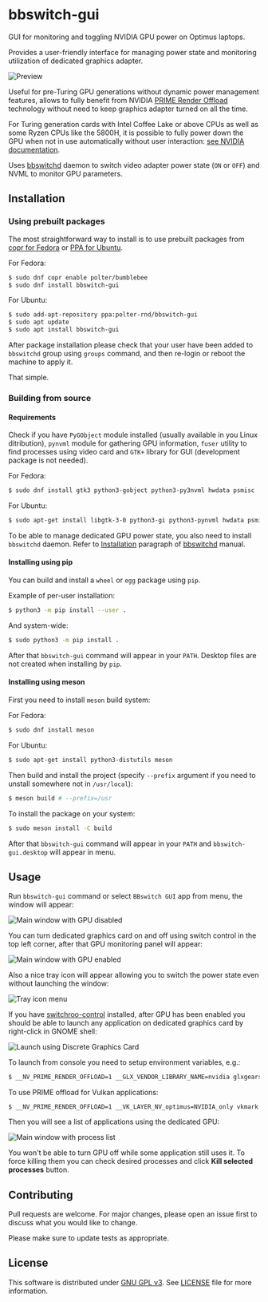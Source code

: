 # bbswitch-gui

GUI for monitoring and toggling NVIDIA GPU power on Optimus laptops.

Provides a user-friendly interface for managing power state
and monitoring utilization of dedicated graphics adapter.

![ Preview ](data/screenshots/preview.png)

Useful for pre-Turing GPU generations without dynamic power management features,
allows to fully benefit from NVIDIA
[PRIME Render Offload](https://download.nvidia.com/XFree86/Linux-x86_64/495.46/README/primerenderoffload.html)
technology without need to keep graphics adapter turned on all the time.

For Turing generation cards with Intel Coffee Lake or above CPUs as well as some
Ryzen CPUs like the 5800H, it is possible to fully power down the GPU when not in use
automatically without user interaction:
[see NVIDIA documentation](https://us.download.nvidia.com/XFree86/Linux-x86_64/495.46/README/dynamicpowermanagement.html).

Uses [bbswitchd](https://github.com/polter-rnd/bbswitchd) daemon
to switch video adapter power state (`ON` or `OFF`) and NVML to monitor GPU parameters.

## Installation

### Using prebuilt packages

The most straightforward way to install is to use prebuilt packages from
[copr for Fedora](https://copr.fedorainfracloud.org/coprs/polter/bumblebee)
or [PPA for Ubuntu](https://launchpad.net/~polter-rnd/+archive/ubuntu/bbswitch-gui).

For Fedora:

```bash
$ sudo dnf copr enable polter/bumblebee
$ sudo dnf install bbswitch-gui
```

For Ubuntu:
```bash
$ sudo add-apt-repository ppa:polter-rnd/bbswitch-gui
$ sudo apt update
$ sudo apt install bbswitch-gui
```

After package installation please check that your user have been added to `bbswitchd`
group using `groups` command, and then re-login or reboot the machine to apply it.

That simple.

### Building from source

#### Requirements

Check if you have `PyGObject` module installed (usually available in you Linux ditribution),
`pynvml` module for gathering GPU information, `fuser` utility to find processes using video card
and `GTK+` library for GUI (development package is not needed).

For Fedora:

```bash
$ sudo dnf install gtk3 python3-gobject python3-py3nvml hwdata psmisc
```

For Ubuntu:

```bash
$ sudo apt-get install libgtk-3-0 python3-gi python3-pynvml hwdata psmisc
```

To be able to manage dedicated GPU power state, you also need to install `bbswitchd` daemon.
Refer to [Installation](https://github.com/polter-rnd/bbswitchd#installation) paragraph
of [bbswitchd](https://github.com/polter-rnd/bbswitchd) manual.

#### Installing using pip

You can build and install a `wheel` or `egg` package using `pip`.

Example of per-user installation:

```bash
$ python3 -m pip install --user .
```

And system-wide:

```bash
$ sudo python3 -m pip install .
```

After that `bbswitch-gui` command will appear in your `PATH`.
Desktop files are not created when installing by `pip`.


#### Installing using meson

First you need to install `meson` build system:

For Fedora:

```bash
$ sudo dnf install meson
```

For Ubuntu:

```bash
$ sudo apt-get install python3-distutils meson
```

Then build and install the project (specify `--prefix` argument
if you need to unstall somewhere not in `/usr/local`):

```bash
$ meson build # --prefix=/usr
```

To install the package on your system:

```bash
$ sudo meson install -C build
```

After that `bbswitch-gui` command will appear in your `PATH`
and `bbswitch-gui.desktop` will appear in menu.

## Usage

Run `bbswitch-gui` command or select `BBswitch GUI` app from menu, the window will appear:

![ Main window with GPU disabled ](data/screenshots/gpu_disabled.png)

You can turn dedicated graphics card on and off using switch control in the top left corner,
after that GPU monitoring panel will appear:

![ Main window with GPU enabled ](data/screenshots/gpu_enabled.png)

Also a nice tray icon will appear allowing you to switch the power state even without
launching the window:

![ Tray icon menu ](data/screenshots/tray_menu.png)

If you have [switchroo-control](https://gitlab.freedesktop.org/hadess/switcheroo-control)
installed, after GPU has been enabled you should be able to launch any application
on dedicated graphics card by right-click in GNOME shell:

![ Launch using Discrete Graphics Card ](data/screenshots/launch_discrete.png)

To launch from console you need to setup environment variables, e.g.:

```bash
$ __NV_PRIME_RENDER_OFFLOAD=1 __GLX_VENDOR_LIBRARY_NAME=nvidia glxgears
```

To use PRIME offload for Vulkan applications:

```
$ __NV_PRIME_RENDER_OFFLOAD=1 __VK_LAYER_NV_optimus=NVIDIA_only vkmark
```

Then you will see a list of applications using the dedicated GPU:

![ Main window with process list ](data/screenshots/process_list.png)

You won't be able to turn GPU off while some application still uses it.
To force killing them you can check desired processes and click **Kill selected processes**
button.

## Contributing

Pull requests are welcome. For major changes, please open an issue first
to discuss what you would like to change.

Please make sure to update tests as appropriate.

## License

This software is distributed under [GNU GPL v3](https://www.gnu.org/licenses/gpl-3.0.en.html).
See [LICENSE](https://raw.githubusercontent.com/polter-rnd/bbswitchd/master/LICENSE)
file for more information.